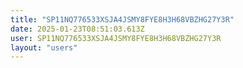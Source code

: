 ```yaml
---
title: "SP11NQ776533XSJA4JSMY8FYE8H3H68VBZHG27Y3R"
date: 2025-01-23T08:51:03.613Z
user: SP11NQ776533XSJA4JSMY8FYE8H3H68VBZHG27Y3R
layout: "users"
---
```

    